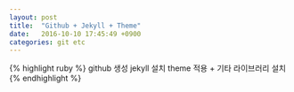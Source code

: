 ```yaml
---
layout: post
title:  "Github + Jekyll + Theme"
date:   2016-10-10 17:45:49 +0900
categories: git etc 
---
```


{% highlight ruby %}
github 생성
jekyll 설치
theme 적용 + 기타 라이브러리 설치
{% endhighlight %}

